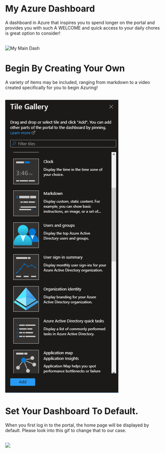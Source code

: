 # My Azure Dashboard
A dashboard in Azure that inspires you to spend longer on the portal and provides you with such A WELCOME and quick access to your daily chores is great option to consider!

<br>
<img src="obj/main—.gif" alt="My Main Dash"  />

<br>




# Begin By Creating Your Own
A variety of items may be included, ranging from markdown to a video created specifically for you to begin Azuring!

<br>
<img src=obj/gallery.PNG  />

# Set Your Dashboard To Default.
When you first log in to the portal, the home page will be displayed by default.
Please look into this gif to change that to our case.

<br>
<img src=obj/dashdef.PNG  />


